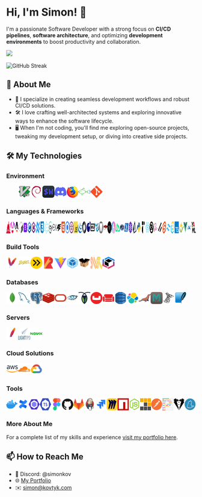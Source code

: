# Hi, I'm Simon! 👋

I'm a passionate Software Developer with a strong focus on **CI/CD pipelines**, **software architecture**, and optimizing **development environments** to boost productivity and collaboration.

![](https://komarev.com/ghpvc/?username=simonkovtyk&color=5800ff)

<img src="https://streak-stats.demolab.com?user=simonkovtyk&theme=transparent&hide_border=true&border_radius=0&card_width=1012&stroke=EB545400&ring=5800FF&fire=FFFFFF&currStreakNum=FFFFFF&currStreakLabel=FFFFFF&sideNums=FFFFFF&excludeDaysLabel=FFFFFF&sideLabels=FFFFFF&dates=FFFFFF" alt="GitHub Streak" />

## 🚀 About Me

- 🔧 I specialize in creating seamless development workflows and robust CI/CD solutions.
- 🛠️ I love crafting well-architected systems and exploring innovative ways to enhance the software lifecycle.
- 🖥️ When I'm not coding, you'll find me exploring open-source projects, tweaking my development setup, or diving into creative side projects.

## 🛠️ My Technologies

### Environment

<div style="display:flex;">
  <a href="https://neovim.io/" style="opacity:0;" target="_blank">
    <img width="32" height="32" src="https://raw.githubusercontent.com/simonkovtyk/simonkovtyk/dd70ea4b8f02d5d86744cde58b4a0bc07e10e16f/docs/images/neovim.svg" />
  </a>
  <a href="https://www.vim.org/" target="_blank">
    <img width="32" height="32" src="https://raw.githubusercontent.com/simonkovtyk/simonkovtyk/dd70ea4b8f02d5d86744cde58b4a0bc07e10e16f/docs/images/vim.svg" />
  </a>
  <a href="https://www.debian.org/" target="_blank">
    <img width="32" height="32" src="https://raw.githubusercontent.com/simonkovtyk/simonkovtyk/dd70ea4b8f02d5d86744cde58b4a0bc07e10e16f/docs/images/debian.svg" />
  </a>
  <a href="https://wezfurlong.org/wezterm/" target="_blank">
    <img width="32" height="32" src="https://raw.githubusercontent.com/simonkovtyk/simonkovtyk/dd70ea4b8f02d5d86744cde58b4a0bc07e10e16f/docs/images/wezterm.svg" />
  </a>
  <a href="https://discord.com/" target="_blank">
    <img width="32" height="32" src="https://raw.githubusercontent.com/simonkovtyk/simonkovtyk/dd70ea4b8f02d5d86744cde58b4a0bc07e10e16f/docs/images/discord.svg" />
  </a>
  <a href="https://www.mozilla.org/firefox/" target="_blank">
    <img width="32" height="32" src="https://raw.githubusercontent.com/simonkovtyk/simonkovtyk/dd70ea4b8f02d5d86744cde58b4a0bc07e10e16f/docs/images/firefox.svg" />
  </a>
  <a href="https://fishshell.com/" target="_blank">
    <img width="32" height="32" src="https://raw.githubusercontent.com/simonkovtyk/simonkovtyk/dd70ea4b8f02d5d86744cde58b4a0bc07e10e16f/docs/images/fish.svg" />
  </a>
  <a href="https://git-scm.com/" target="_blank">
    <img width="32" height="32" src="https://raw.githubusercontent.com/simonkovtyk/simonkovtyk/dd70ea4b8f02d5d86744cde58b4a0bc07e10e16f/docs/images/git.svg" />
  </a>
</div>

### Languages & Frameworks

<div style="display:flex;">
  <a href="https://analogjs.org/" target="_blank">
    <img width="32" height="32" src="https://raw.githubusercontent.com/simonkovtyk/simonkovtyk/dd70ea4b8f02d5d86744cde58b4a0bc07e10e16f/docs/images/analogjs.svg" />
  </a>
  <a href="https://angular.dev/" target="_blank">
    <img width="32" height="32" src="https://raw.githubusercontent.com/simonkovtyk/simonkovtyk/dd70ea4b8f02d5d86744cde58b4a0bc07e10e16f/docs/images/angular.svg" />
  </a>
  <a href="https://astro.build/" target="_blank">
    <img width="32" height="32" src="https://raw.githubusercontent.com/simonkovtyk/simonkovtyk/dd70ea4b8f02d5d86744cde58b4a0bc07e10e16f/docs/images/astro.svg" />
  </a>
  <a href="https://www.gnu.org/software/bash/manual/bash.html" target="_blank">
    <img width="32" height="32" src="https://raw.githubusercontent.com/simonkovtyk/simonkovtyk/dd70ea4b8f02d5d86744cde58b4a0bc07e10e16f/docs/images/bash.svg" />
  </a>
  <a href="https://getbootstrap.com/" target="_blank">
    <img width="32" height="32" src="https://raw.githubusercontent.com/simonkovtyk/simonkovtyk/dd70ea4b8f02d5d86744cde58b4a0bc07e10e16f/docs/images/bootstrap.svg" />
  </a>
  <a href="https://www.gnu.org/software/gnu-c-manual/gnu-c-manual.html" target="_blank">
    <img width="32" height="32" src="https://raw.githubusercontent.com/simonkovtyk/simonkovtyk/dd70ea4b8f02d5d86744cde58b4a0bc07e10e16f/docs/images/c.svg" />
  </a>
  <a href="https://learn.microsoft.com/dotnet/csharp/tour-of-csharp/" target="_blank">
    <img width="32" height="32" src="https://raw.githubusercontent.com/simonkovtyk/simonkovtyk/dd70ea4b8f02d5d86744cde58b4a0bc07e10e16f/docs/images/csharp.svg" />
  </a>
  <a href="https://capacitorjs.com/" target="_blank">
    <img width="32" height="32" src="https://raw.githubusercontent.com/simonkovtyk/simonkovtyk/dd70ea4b8f02d5d86744cde58b4a0bc07e10e16f/docs/images/capacitor.svg" />
  </a>
  <a href="https://www.w3.org/TR/2001/WD-css3-roadmap-20010523/" target="_blank">
    <img width="32" height="32" src="https://raw.githubusercontent.com/simonkovtyk/simonkovtyk/dd70ea4b8f02d5d86744cde58b4a0bc07e10e16f/docs/images/css3.svg" />
  </a>
  <a href="https://www.electronjs.org/" target="_blank">
    <img width="32" height="32" src="https://raw.githubusercontent.com/simonkovtyk/simonkovtyk/dd70ea4b8f02d5d86744cde58b4a0bc07e10e16f/docs/images/electron.svg" />
  </a>
  <a href="https://www.cypress.io/" target="_blank">
    <img width="32" height="32" src="https://raw.githubusercontent.com/simonkovtyk/simonkovtyk/dd70ea4b8f02d5d86744cde58b4a0bc07e10e16f/docs/images/cypress.svg" />
  </a>
  <a href="https://expressjs.com/" target="_blank">
    <img width="32" height="32" src="https://raw.githubusercontent.com/simonkovtyk/simonkovtyk/dd70ea4b8f02d5d86744cde58b4a0bc07e10e16f/docs/images/express.svg" />
  </a>
  <a href="https://fastify.dev/" target="_blank">
    <img width="32" height="32" src="https://raw.githubusercontent.com/simonkovtyk/simonkovtyk/dd70ea4b8f02d5d86744cde58b4a0bc07e10e16f/docs/images/fastify.svg" />
  </a>
  <a href="https://html.spec.whatwg.org/multipage/" target="_blank">
    <img width="32" height="32" src="https://raw.githubusercontent.com/simonkovtyk/simonkovtyk/dd70ea4b8f02d5d86744cde58b4a0bc07e10e16f/docs/images/html5.svg" />
  </a>
  <a href="https://ionicframework.com/" target="_blank">
    <img width="32" height="32" src="https://raw.githubusercontent.com/simonkovtyk/simonkovtyk/dd70ea4b8f02d5d86744cde58b4a0bc07e10e16f/docs/images/ionic.svg" />
  </a>
  <a href="https://jasmine.github.io/" target="_blank">
    <img width="32" height="32" src="https://raw.githubusercontent.com/simonkovtyk/simonkovtyk/dd70ea4b8f02d5d86744cde58b4a0bc07e10e16f/docs/images/jasmine.svg" />
  </a>
  <a href="https://developer.mozilla.org/docs/Web/JavaScript" target="_blank">
    <img width="32" height="32" src="https://raw.githubusercontent.com/simonkovtyk/simonkovtyk/dd70ea4b8f02d5d86744cde58b4a0bc07e10e16f/docs/images/javascript.svg" />
  </a>
  <a href="https://jquery.com/" target="_blank">
    <img width="32" height="32" src="https://raw.githubusercontent.com/simonkovtyk/simonkovtyk/dd70ea4b8f02d5d86744cde58b4a0bc07e10e16f/docs/images/jquery.svg" />
  </a>
  <a href="https://www.json.org/json-en.html" target="_blank">
    <img width="32" height="32" src="https://raw.githubusercontent.com/simonkovtyk/simonkovtyk/dd70ea4b8f02d5d86744cde58b4a0bc07e10e16f/docs/images/json.svg" />
  </a>
  <a href="https://www.lua.org/" target="_blank">
    <img width="32" height="32" src="https://raw.githubusercontent.com/simonkovtyk/simonkovtyk/dd70ea4b8f02d5d86744cde58b4a0bc07e10e16f/docs/images/lua.svg" />
  </a>
  <a href="https://commonmark.org/help/" target="_blank">
    <img width="32" height="32" src="https://raw.githubusercontent.com/simonkovtyk/simonkovtyk/dd70ea4b8f02d5d86744cde58b4a0bc07e10e16f/docs/images/markdown.svg" />
  </a>
  <a href="https://mui.com/material-ui/" target="_blank">
    <img width="32" height="32" src="https://raw.githubusercontent.com/simonkovtyk/simonkovtyk/dd70ea4b8f02d5d86744cde58b4a0bc07e10e16f/docs/images/material-ui.svg" />
  </a>
  <a href="https://m3.material.io/" target="_blank">
    <img width="32" height="32" src="https://raw.githubusercontent.com/simonkovtyk/simonkovtyk/dd70ea4b8f02d5d86744cde58b4a0bc07e10e16f/docs/images/material.svg" />
  </a>
  <a href="https://mongoosejs.com/" target="_blank">
    <img width="32" height="32" src="https://raw.githubusercontent.com/simonkovtyk/simonkovtyk/dd70ea4b8f02d5d86744cde58b4a0bc07e10e16f/docs/images/mongoose.js.svg" />
  </a>
  <a href="https://nextjs.org/" target="_blank">
    <img width="32" height="32" src="https://raw.githubusercontent.com/simonkovtyk/simonkovtyk/dd70ea4b8f02d5d86744cde58b4a0bc07e10e16f/docs/images/next.js.svg" />
  </a>
  <a href="https://nitro.build/" target="_blank">
    <img width="32" height="32" src="https://raw.githubusercontent.com/simonkovtyk/simonkovtyk/dd70ea4b8f02d5d86744cde58b4a0bc07e10e16f/docs/images/nitro.svg" />
  </a>
  <a href="https://nuxt.com/" target="_blank">
    <img width="32" height="32" src="https://raw.githubusercontent.com/simonkovtyk/simonkovtyk/dd70ea4b8f02d5d86744cde58b4a0bc07e10e16f/docs/images/nuxtjs.svg" />
  </a>
  <a href="https://www.php.net/" target="_blank">
    <img width="32" height="32" src="https://raw.githubusercontent.com/simonkovtyk/simonkovtyk/dd70ea4b8f02d5d86744cde58b4a0bc07e10e16f/docs/images/php.svg" />
  </a>
  <a href="https://learn.microsoft.com/powershell/" target="_blank">
    <img width="32" height="32" src="https://raw.githubusercontent.com/simonkovtyk/simonkovtyk/dd70ea4b8f02d5d86744cde58b4a0bc07e10e16f/docs/images/powershell.svg" />
  </a>
  <a href="https://preactjs.com/" target="_blank">
    <img width="32" height="32" src="https://raw.githubusercontent.com/simonkovtyk/simonkovtyk/dd70ea4b8f02d5d86744cde58b4a0bc07e10e16f/docs/images/preact.svg" />
  </a>
  <a href="https://www.prisma.io/" target="_blank">
    <img width="32" height="32" src="https://raw.githubusercontent.com/simonkovtyk/simonkovtyk/dd70ea4b8f02d5d86744cde58b4a0bc07e10e16f/docs/images/prismajs.svg" />
  </a>
  <a href="https://www.python.org/" target="_blank">
    <img width="32" height="32" src="https://raw.githubusercontent.com/simonkovtyk/simonkovtyk/dd70ea4b8f02d5d86744cde58b4a0bc07e10e16f/docs/images/python.svg" />
  </a>
  <a href="https://www.radix-ui.com/" target="_blank">
    <img width="32" height="32" src="https://raw.githubusercontent.com/simonkovtyk/simonkovtyk/dd70ea4b8f02d5d86744cde58b4a0bc07e10e16f/docs/images/radixui.svg" />
  </a>
  <a href="https://react.dev/" target="_blank">
    <img width="32" height="32" src="https://raw.githubusercontent.com/simonkovtyk/simonkovtyk/dd70ea4b8f02d5d86744cde58b4a0bc07e10e16f/docs/images/react.svg" />
  </a>
  <a href="https://www.rust-lang.org/" target="_blank">
    <img width="32" height="32" src="https://raw.githubusercontent.com/simonkovtyk/simonkovtyk/dd70ea4b8f02d5d86744cde58b4a0bc07e10e16f/docs/images/rust.svg" />
  </a>
  <a href="https://sass-lang.com/" target="_blank">
    <img width="32" height="32" src="https://raw.githubusercontent.com/simonkovtyk/simonkovtyk/dd70ea4b8f02d5d86744cde58b4a0bc07e10e16f/docs/images/sass.svg" />
  </a>
  <a href="https://ui.shadcn.com/" target="_blank">
    <img width="32" height="32" src="https://raw.githubusercontent.com/simonkovtyk/simonkovtyk/dd70ea4b8f02d5d86744cde58b4a0bc07e10e16f/docs/images/shadcn.svg" />
  </a>
  <a href="https://svelte.dev/" target="_blank">
    <img width="32" height="32" src="https://raw.githubusercontent.com/simonkovtyk/simonkovtyk/dd70ea4b8f02d5d86744cde58b4a0bc07e10e16f/docs/images/svelte.svg" />
  </a>
  <a href="https://tailwindcss.com/" target="_blank">
    <img width="32" height="32" src="https://raw.githubusercontent.com/simonkovtyk/simonkovtyk/dd70ea4b8f02d5d86744cde58b4a0bc07e10e16f/docs/images/tailwind-css.svg" />
  </a>
  <a href="https://tauri.app/" target="_blank">
    <img width="32" height="32" src="https://raw.githubusercontent.com/simonkovtyk/simonkovtyk/dd70ea4b8f02d5d86744cde58b4a0bc07e10e16f/docs/images/tauri.svg" />
  </a>
  <a href="https://www.typescriptlang.org/" target="_blank">
    <img width="32" height="32" src="https://raw.githubusercontent.com/simonkovtyk/simonkovtyk/dd70ea4b8f02d5d86744cde58b4a0bc07e10e16f/docs/images/typescript.svg" />
  </a>
  <a href="https://vitest.dev/" target="_blank">
    <img width="32" height="32" src="https://raw.githubusercontent.com/simonkovtyk/simonkovtyk/dd70ea4b8f02d5d86744cde58b4a0bc07e10e16f/docs/images/vitest.svg" />
  </a>
  <a href="https://vuejs.org/" target="_blank">
    <img width="32" height="32" src="https://raw.githubusercontent.com/simonkovtyk/simonkovtyk/dd70ea4b8f02d5d86744cde58b4a0bc07e10e16f/docs/images/vue.js.svg" />
  </a>
  <a href="https://www.w3.org/XML/" target="_blank">
    <img width="32" height="32" src="https://raw.githubusercontent.com/simonkovtyk/simonkovtyk/dd70ea4b8f02d5d86744cde58b4a0bc07e10e16f/docs/images/xml.svg" />
  </a>
  <a href="https://yaml.org/" target="_blank">
    <img width="32" height="32" src="https://raw.githubusercontent.com/simonkovtyk/simonkovtyk/dd70ea4b8f02d5d86744cde58b4a0bc07e10e16f/docs/images/yaml.svg" />
  </a>
</div>

### Build Tools

<div style="display:flex;">
  <a href="https://maven.apache.org/" target="_blank">
    <img width="32" height="32" src="https://raw.githubusercontent.com/simonkovtyk/simonkovtyk/dd70ea4b8f02d5d86744cde58b4a0bc07e10e16f/docs/images/apache-maven.svg" />
  </a>
  <a href="https://babeljs.io/" target="_blank">
    <img width="32" height="32" src="https://raw.githubusercontent.com/simonkovtyk/simonkovtyk/dd70ea4b8f02d5d86744cde58b4a0bc07e10e16f/docs/images/babel.svg" />
  </a>
  <a href="https://esbuild.github.io/" target="_blank">
    <img width="32" height="32" src="https://raw.githubusercontent.com/simonkovtyk/simonkovtyk/dd70ea4b8f02d5d86744cde58b4a0bc07e10e16f/docs/images/esbuild.svg" />
  </a>
  <a href="https://rollupjs.org/" target="_blank">
    <img width="32" height="32" src="https://raw.githubusercontent.com/simonkovtyk/simonkovtyk/dd70ea4b8f02d5d86744cde58b4a0bc07e10e16f/docs/images/rollup.svg" />
  </a>
  <a href="https://vite.dev/" target="_blank">
    <img width="32" height="32" src="https://raw.githubusercontent.com/simonkovtyk/simonkovtyk/dd70ea4b8f02d5d86744cde58b4a0bc07e10e16f/docs/images/vite.js.svg" />
  </a>
  <a href="https://webpack.js.org/" target="_blank">
    <img width="32" height="32" src="https://raw.githubusercontent.com/simonkovtyk/simonkovtyk/dd70ea4b8f02d5d86744cde58b4a0bc07e10e16f/docs/images/webpack.svg" />
  </a>
  <a href="https://parceljs.org/" target="_blank">
    <img width="32" height="32" src="https://raw.githubusercontent.com/simonkovtyk/simonkovtyk/05cd82e4cdac43a9d36349f89b5219c21c3a6c9b/docs/images/parcel.svg" />
  </a>
  <a href="https://swc.rs/" target="_blank">
    <img width="32" height="32" src="https://raw.githubusercontent.com/simonkovtyk/simonkovtyk/05cd82e4cdac43a9d36349f89b5219c21c3a6c9b/docs/images/swc.svg" />
  </a>
  <a href="https://turbo.build/pack/docs" target="_blank">
    <img width="32" height="32" src="https://raw.githubusercontent.com/simonkovtyk/simonkovtyk/05cd82e4cdac43a9d36349f89b5219c21c3a6c9b/docs/images/turbopack.svg" />
  </a>
</div>

### Databases

<div style="display:flex;">
  <a href="https://www.mongodb.com/" target="_blank">
    <img width="32" height="32" src="https://raw.githubusercontent.com/simonkovtyk/simonkovtyk/dd70ea4b8f02d5d86744cde58b4a0bc07e10e16f/docs/images/mongodb.svg" />
  </a>
  <a href="https://www.mysql.com/" target="_blank">
    <img width="32" height="32" src="https://raw.githubusercontent.com/simonkovtyk/simonkovtyk/dd70ea4b8f02d5d86744cde58b4a0bc07e10e16f/docs/images/mysql.svg" />
  </a>
  <a href="https://www.postgresql.org/" target="_blank">
    <img width="32" height="32" src="https://raw.githubusercontent.com/simonkovtyk/simonkovtyk/dd70ea4b8f02d5d86744cde58b4a0bc07e10e16f/docs/images/postgresql.svg" />
  </a>
  <a href="https://redis.io/" target="_blank">
    <img width="32" height="32" src="https://raw.githubusercontent.com/simonkovtyk/simonkovtyk/dd70ea4b8f02d5d86744cde58b4a0bc07e10e16f/docs/images/redis.svg" />
  </a>
  <a href="https://www.oracle.com/database/" target="_blank">
    <img width="32" height="32" src="https://raw.githubusercontent.com/simonkovtyk/simonkovtyk/6d4a43606f94263ff58b2911f3a5e9438605af01/docs/images/oracle.svg" />
  </a>
  <a href="https://cassandra.apache.org/" target="_blank">
    <img width="32" height="32" src="https://raw.githubusercontent.com/simonkovtyk/simonkovtyk/48dc0fb9257285bb296cbdce9f75861918824b61/docs/images/apache-cassandra.svg" />
  </a>
  <a href="https://www.cockroachlabs.com/" target="_blank">
    <img width="32" height="32" src="https://raw.githubusercontent.com/simonkovtyk/simonkovtyk/48dc0fb9257285bb296cbdce9f75861918824b61/docs/images/cockroachdb.svg" />
  </a>
  <a href="https://www.couchbase.com/" target="_blank">
    <img width="32" height="32" src="https://raw.githubusercontent.com/simonkovtyk/simonkovtyk/48dc0fb9257285bb296cbdce9f75861918824b61/docs/images/couchbase.svg" />
  </a>
  <a href="https://couchdb.apache.org/" target="_blank">
    <img width="32" height="32" src="https://github.com/simonkovtyk/simonkovtyk/blob/main/docs/images/couchdb.svg" />
  </a>
  <a href="https://aws.amazon.com/dynamodb/" target="_blank">
    <img width="32" height="32" src="https://raw.githubusercontent.com/simonkovtyk/simonkovtyk/48dc0fb9257285bb296cbdce9f75861918824b61/docs/images/dynamodb.svg" />
  </a>
  <a href="https://www.elastic.co/elasticsearch" target="_blank">
    <img width="32" height="32" src="https://raw.githubusercontent.com/simonkovtyk/simonkovtyk/48dc0fb9257285bb296cbdce9f75861918824b61/docs/images/elasticsearch.svg" />
  </a>
  <a href="https://mariadb.org/" target="_blank">
    <img width="32" height="32" src="https://raw.githubusercontent.com/simonkovtyk/simonkovtyk/48dc0fb9257285bb296cbdce9f75861918824b61/docs/images/mariadb.svg" />
  </a>
  <a href="https://memcached.org/" target="_blank">
    <img width="32" height="32" src="https://raw.githubusercontent.com/simonkovtyk/simonkovtyk/48dc0fb9257285bb296cbdce9f75861918824b61/docs/images/memcached.svg" />
  </a>
  <a href="https://learn.microsoft.com/sql/sql-server/" target="_blank">
    <img width="32" height="32" src="https://raw.githubusercontent.com/simonkovtyk/simonkovtyk/48dc0fb9257285bb296cbdce9f75861918824b61/docs/images/microsoft-sql-server.svg" />
  </a>
  <a href="https://www.sqlite.org/" target="_blank">
    <img width="32" height="32" src="https://raw.githubusercontent.com/simonkovtyk/simonkovtyk/48dc0fb9257285bb296cbdce9f75861918824b61/docs/images/sqlite.svg" />
  </a>
</div>

### Servers

<div style="display:flex;">
  <a href="https://www.apache.org/" target="_blank">
    <img width="32" height="32" src="https://raw.githubusercontent.com/simonkovtyk/simonkovtyk/dd70ea4b8f02d5d86744cde58b4a0bc07e10e16f/docs/images/apache.svg" />
  </a>
  <a href="https://www.lighttpd.net/" target="_blank">
    <img width="32" height="32" src="https://raw.githubusercontent.com/simonkovtyk/simonkovtyk/dd70ea4b8f02d5d86744cde58b4a0bc07e10e16f/docs/images/lighttpd.svg" />
  </a>
  <a href="https://nginx.org/" target="_blank">
    <img width="32" height="32" src="https://raw.githubusercontent.com/simonkovtyk/simonkovtyk/dd70ea4b8f02d5d86744cde58b4a0bc07e10e16f/docs/images/nginx.svg" />
  </a>
</div>

### Cloud Solutions

<div style="display:flex;">
  <a href="https://aws.amazon.com/" target="_blank">
    <img width="32" height="32" src="https://raw.githubusercontent.com/simonkovtyk/simonkovtyk/dd70ea4b8f02d5d86744cde58b4a0bc07e10e16f/docs/images/aws.svg" />
  </a>
  <a href="https://www.cloudflare.com/" target="_blank">
    <img width="32" height="32" src="https://raw.githubusercontent.com/simonkovtyk/simonkovtyk/dd70ea4b8f02d5d86744cde58b4a0bc07e10e16f/docs/images/cloudflare.svg" />
  </a>
  <a href="https://cloud.google.com/" target="_blank">
    <img width="32" height="32" src="https://raw.githubusercontent.com/simonkovtyk/simonkovtyk/dd70ea4b8f02d5d86744cde58b4a0bc07e10e16f/docs/images/google-cloud.svg" />
  </a>
</div>

### Tools

<div style="display:flex;">
  <a href="https://www.docker.com/" target="_blank">
    <img width="32" height="32" src="https://raw.githubusercontent.com/simonkovtyk/simonkovtyk/dd70ea4b8f02d5d86744cde58b4a0bc07e10e16f/docs/images/docker.svg" />
  </a>
  <a href="https://www.atlassian.com/software/confluence/" target="_blank">
    <img width="32" height="32" src="https://raw.githubusercontent.com/simonkovtyk/simonkovtyk/dd70ea4b8f02d5d86744cde58b4a0bc07e10e16f/docs/images/confluence.svg" />
  </a>
  <a href="https://eslint.org/" target="_blank">
    <img width="32" height="32" src="https://raw.githubusercontent.com/simonkovtyk/simonkovtyk/dd70ea4b8f02d5d86744cde58b4a0bc07e10e16f/docs/images/eslint.svg" />
  </a>
  <a href="https://typescript-eslint.io/" target="_blank">
    <img width="32" height="32" src="https://raw.githubusercontent.com/simonkovtyk/simonkovtyk/dd70ea4b8f02d5d86744cde58b4a0bc07e10e16f/docs/images/typescript-eslint.svg" />
  </a>
  <a href="https://www.figma.com/" target="_blank">
    <img width="32" height="32" src="https://raw.githubusercontent.com/simonkovtyk/simonkovtyk/dd70ea4b8f02d5d86744cde58b4a0bc07e10e16f/docs/images/figma.svg" />
  </a>
  <a href="https://github.com/" target="_blank">
    <img width="32" height="32" src="https://raw.githubusercontent.com/simonkovtyk/simonkovtyk/dd70ea4b8f02d5d86744cde58b4a0bc07e10e16f/docs/images/github.svg" />
  </a>
  <a href="https://about.gitlab.com/" target="_blank">
    <img width="32" height="32" src="https://raw.githubusercontent.com/simonkovtyk/simonkovtyk/dd70ea4b8f02d5d86744cde58b4a0bc07e10e16f/docs/images/gitlab.svg" />
  </a>
  <a href="https://www.jenkins.io/" target="_blank">
    <img width="32" height="32" src="https://raw.githubusercontent.com/simonkovtyk/simonkovtyk/dd70ea4b8f02d5d86744cde58b4a0bc07e10e16f/docs/images/jenkins.svg" />
  </a>
  <a href="https://www.atlassian.com/software/jira/" target="_blank">
    <img width="32" height="32" src="https://raw.githubusercontent.com/simonkovtyk/simonkovtyk/dd70ea4b8f02d5d86744cde58b4a0bc07e10e16f/docs/images/jira.svg" />
  </a>
  <a href="https://miro.com/" target="_blank">
    <img width="32" height="32" src="https://raw.githubusercontent.com/simonkovtyk/simonkovtyk/dd70ea4b8f02d5d86744cde58b4a0bc07e10e16f/docs/images/miro.svg" />
  </a>
  <a href="https://www.npmjs.com/" target="_blank">
    <img width="32" height="32" src="https://raw.githubusercontent.com/simonkovtyk/simonkovtyk/dd70ea4b8f02d5d86744cde58b4a0bc07e10e16f/docs/images/npm.svg" />
  </a>
  <a href="https://nodejs.org/" target="_blank">
    <img width="32" height="32" src="https://raw.githubusercontent.com/simonkovtyk/simonkovtyk/dd70ea4b8f02d5d86744cde58b4a0bc07e10e16f/docs/images/node.js.svg" />
  </a>
  <a href="https://pnpm.io/" target="_blank">
    <img width="32" height="32" src="https://raw.githubusercontent.com/simonkovtyk/simonkovtyk/dd70ea4b8f02d5d86744cde58b4a0bc07e10e16f/docs/images/pnpm.svg" />
  </a>
  <a href="https://www.postman.com/" target="_blank">
    <img width="32" height="32" src="https://raw.githubusercontent.com/simonkovtyk/simonkovtyk/dd70ea4b8f02d5d86744cde58b4a0bc07e10e16f/docs/images/postman.svg" />
  </a>
  <a href="https://prettier.io/" target="_blank">
    <img width="32" height="32" src="https://raw.githubusercontent.com/simonkovtyk/simonkovtyk/dd70ea4b8f02d5d86744cde58b4a0bc07e10e16f/docs/images/prettier.svg" />
  </a>
  <a href="https://stylelint.io/" target="_blank">
    <img width="32" height="32" src="https://raw.githubusercontent.com/simonkovtyk/simonkovtyk/dd70ea4b8f02d5d86744cde58b4a0bc07e10e16f/docs/images/stylelint.svg" />
  </a>
  <a href="https://yarnpkg.com/" target="_blank">
    <img width="32" height="32" src="https://raw.githubusercontent.com/simonkovtyk/simonkovtyk/dd70ea4b8f02d5d86744cde58b4a0bc07e10e16f/docs/images/yarn.svg" />
  </a>
</div>

### More About Me
For a complete list of my skills and experience <a href="https://kovtyk.com/" target="_blank">visit my portfolio here</a>.

## 📫 How to Reach Me

- 💬 Discord: @simonkov
- 🌐 [My Portfolio](https://kovtyk.com)
- ✉️ [simon@kovtyk.com](mailto:simon@kovtyk.com)
